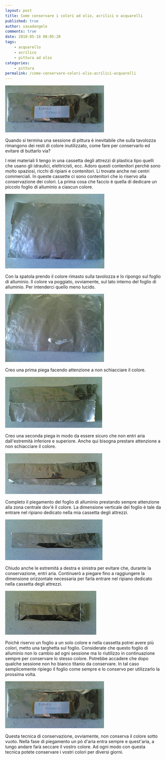 ```yaml
---
layout: post
title: Come conservare i colori ad olio, acrilici o acquarelli
published: true
author: sasadangelo
comments: true
date: 2010-05-18 08:05:20
tags:
    - acquarello
    - acrilico
    - pittura ad olio
categories:
    - pittura
permalink: /come-conservare-colori-olio-acrilici-acquarelli
---
```


![](/wp-content/uploads/come-conservare-colori-olio-71.jpg "come-conservare-colori-olio-7")

Quando si termina una sessione di pittura è inevitabile che sulla tavolozza rimangono dei resti di colore inutilizzato, come fare per conservarlo ed evitare di buttarlo via?

I miei materiali li tengo in una cassetta degli attrezzi di plastica tipo quelli che usano gli idraulici, elettricisti, ecc. Adoro questi contenitori perchè sono molto spaziosi, ricchi di ripiani e contenitori. Li trovate anche nei centri commerciali. In queste cassette ci sono contenitori che io riservo alla conservazione dei colori. La prima cosa che faccio è quella di dedicare un piccolo foglio di alluminio a ciascun colore.

![](/wp-content/uploads/come-conservare-colori-olio-11.jpg "come-conservare-colori-olio-1")

Con la spatola prendo il colore rimasto sulla tavolozza e lo ripongo sul foglio di alluminio. Il colore va poggiato, ovviamente, sul lato interno del foglio di alluminio. Per intenderci quello meno lucido.

![](/wp-content/uploads/come-conservare-colori-olio-21.jpg "come-conservare-colori-olio-2")

Creo una prima piega facendo attenzione a non schiacciare il colore.

![](/wp-content/uploads/come-conservare-colori-olio-31.jpg "come-conservare-colori-olio-3")

Creo una seconda piega in modo da essere sicuro che non entri aria dall'estremità inferiore e superiore. Anche qui bisogna prestare attenzione a non schiacciare il colore.

![](/wp-content/uploads/come-conservare-colori-olio-41.jpg "come-conservare-colori-olio-4")

Completo il piegamento del foglio di alluminio prestando sempre attenzione alla zona centrale dov'è il colore. La dimensione verticale del foglio è tale da entrare nel ripiano dedicato nella mia cassetta degli attrezzi.

![](/wp-content/uploads/come-conservare-colori-olio-51.jpg "come-conservare-colori-olio-5")

Chiudo anche le estremità a destra e sinistra per evitare che, durante la conservazione, entri aria. Continuerò a piegare fino a raggiungere la dimensione orizzontale necessaria per farla entrare nel ripiano dedicato nella cassetta degli attrezzi.

![](/wp-content/uploads/come-conservare-colori-olio-61.jpg "come-conservare-colori-olio-6")

Poichè riservo un foglio a un solo colore e nella cassetta potrei avere più colori, metto una targhetta sul foglio. Considerate che questo foglio di alluminio non lo cambio ad ogni sessione ma lo riutilizzo in continuazione sempre per conservare lo stesso colore. Potrebbe accadere che dopo qualche sessione non ho bianco titanio da conservare. In tal caso semplicemente ripiego il foglio come sempre e lo conservo per utilizzarlo la prossima volta.

![](/wp-content/uploads/come-conservare-colori-olio-71.jpg "come-conservare-colori-olio-7")

Questa tecnica di conservazione, ovviamente, non conserva il colore sotto vuoto. Nella fase di piegamento un pò d'aria entra sempre e quest'aria, a lungo andare farà seccare il vostro colore. Ad ogni modo con questa tecnica potete conservare i vostri colori per diversi giorni.
